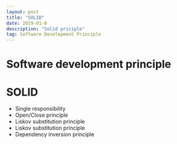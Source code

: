 ```yaml
---
layout: post
title: "SOLID"
date: 2019-01-8 
description: "Solid priciple"
tag: Software Development Principle
---   
```


# Software development principle
# SOLID
* Single responsibility 
* Open/Close principle 
* Liskov substitution principle 
* Liskov substitution principle 
* Dependency inversion principle
